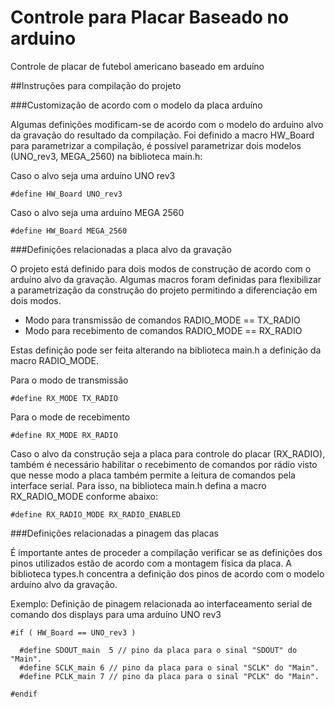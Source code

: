 # Controle para Placar Baseado no arduino

Controle de placar de futebol americano baseado em arduíno

##Instruções para compilação do projeto

###Customização de acordo com o modelo da placa arduíno

Algumas definições modificam-se de acordo com o modelo do arduíno alvo da gravação
do resultado da compilação. Foi definido a macro HW_Board para parametrizar a compilação, 
é possível parametrizar dois modelos (UNO_rev3, MEGA_2560) na biblioteca main.h:

Caso o alvo seja uma arduíno UNO rev3

```
#define HW_Board UNO_rev3
```

Caso o alvo seja uma arduíno MEGA 2560
```
#define HW_Board MEGA_2560
```

###Definições relacionadas a placa alvo da gravação

O projeto está definido para dois modos de construção de acordo com o arduíno alvo da gravação.
Algumas macros foram definidas para flexibilizar a parametrização da construção do projeto permitindo
a diferenciação em dois modos.

* Modo para transmissão de comandos RADIO_MODE == TX_RADIO
* Modo para recebimento de comandos RADIO_MODE == RX_RADIO

Estas definição pode ser feita alterando na biblioteca main.h a definição
da macro RADIO_MODE.

Para o modo de transmissão
```
#define RX_MODE TX_RADIO
```

Para o mode de recebimento
```
#define RX_MODE RX_RADIO
```

Caso o alvo da construção seja a placa para controle do placar (RX_RADIO), também
é necessário habilitar o recebimento de comandos por rádio visto que nesse modo a
placa também permite a leitura de comandos pela interface serial. Para isso,
na biblioteca main.h defina a macro RX_RADIO_MODE conforme abaixo:

```
#define RX_RADIO_MODE RX_RADIO_ENABLED
``` 

###Definições relacionadas a pinagem das placas

É importante antes de proceder a compilação verificar se as definições
dos pinos utilizados estão de acordo com a montagem física da placa.
A biblioteca types.h concentra a definição dos pinos de acordo com
o modelo arduíno alvo da gravação.

Exemplo:
Definição de pinagem relacionada ao interfaceamento serial de comando dos displays para 
uma arduíno UNO rev3
```
#if ( HW_Board == UNO_rev3 )

  #define SDOUT_main  5 // pino da placa para o sinal "SDOUT" do "Main".
  #define SCLK_main 6 // pino da placa para o sinal "SCLK" do "Main".
  #define PCLK_main 7 // pino da placa para o sinal "PCLK" do "Main".

#endif
```


